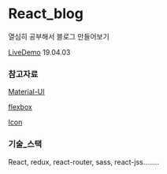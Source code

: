 # React_blog

열심히 공부해서 블로그 만들어보기

[LiveDemo](https://xjlqz30y04.codesandbox.io/ 'codesandbox') 19.04.03

### 참고자료

[Material-UI](https://material-ui.com/ 'material-ui')

[flexbox](https://wit.nts-corp.com/2018/07/27/5274/ 'flexbox')

[Icon](https://material.io/tools/icons/?style=baseline/ 'Icon')

### 기술\_스택

React, redux, react-router, sass, react-jss........
